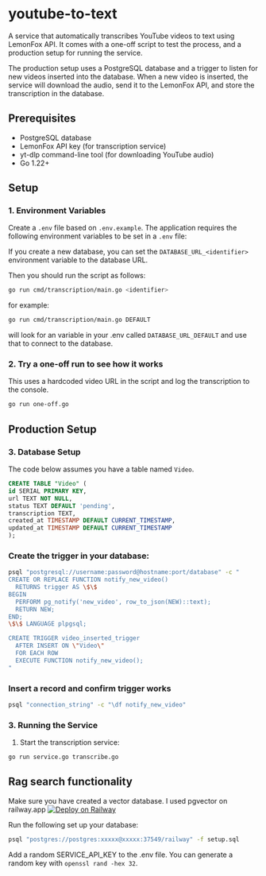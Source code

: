 # youtube-to-text

A service that automatically transcribes YouTube videos to text using LemonFox API. It comes with a one-off script to test the process, and a production setup for running the service.

The production setup uses a PostgreSQL database and a trigger to listen for new videos inserted into the database. When a new video is inserted, the service will download the audio, send it to the LemonFox API, and store the transcription in the database.


## Prerequisites

- PostgreSQL database
- LemonFox API key (for transcription service)
- yt-dlp command-line tool (for downloading YouTube audio)
- Go 1.22+

## Setup

### 1. Environment Variables

Create a `.env` file based on `.env.example`.
The application requires the following environment variables to be set in a `.env` file:

If you create a new database, you can set the `DATABASE_URL_<identifier>` environment variable to the database URL.

Then you should run the script as follows:

```bash
go run cmd/transcription/main.go <identifier>
```

for example:

```bash
go run cmd/transcription/main.go DEFAULT
```

will look for an variable in your .env called `DATABASE_URL_DEFAULT` and use that to connect to the database.

### 2. Try a one-off run to see how it works

This uses a hardcoded video URL in the script and log the transcription to the console.

```bash
go run one-off.go
```

## Production Setup

### 3. Database Setup
The code below assumes you have a table named `Video`.

```sql
CREATE TABLE "Video" (
id SERIAL PRIMARY KEY,
url TEXT NOT NULL,
status TEXT DEFAULT 'pending',
transcription TEXT,
created_at TIMESTAMP DEFAULT CURRENT_TIMESTAMP,
updated_at TIMESTAMP DEFAULT CURRENT_TIMESTAMP
);
```

### Create the trigger in your database:

```bash
psql "postgresql://username:password@hostname:port/database" -c "
CREATE OR REPLACE FUNCTION notify_new_video()
  RETURNS trigger AS \$\$
BEGIN
  PERFORM pg_notify('new_video', row_to_json(NEW)::text);
  RETURN NEW;
END;
\$\$ LANGUAGE plpgsql;

CREATE TRIGGER video_inserted_trigger
  AFTER INSERT ON \"Video\"
  FOR EACH ROW
  EXECUTE FUNCTION notify_new_video();
"
```

### Insert a record and confirm trigger works

```bash
psql "connection_string" -c "\df notify_new_video"
```

### 3. Running the Service

1. Start the transcription service:
```bash
go run service.go transcribe.go
```

## Rag search functionality

Make sure you have created a vector database. I used pgvector on railway.app [![Deploy on Railway](https://railway.com/button.svg)](https://railway.com/new/template/3jJFCA)

Run the following set up your database:

```bash
psql "postgres://postgres:xxxxx@xxxxx:37549/railway" -f setup.sql
```

Add a random SERVICE_API_KEY to the .env file.
You can generate a random key with `openssl rand -hex 32`.
